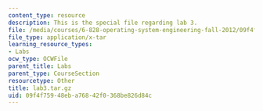 ```yaml
---
content_type: resource
description: This is the special file regarding lab 3.
file: /media/courses/6-828-operating-system-engineering-fall-2012/09f4f75948eba76842f0368be826d84c_lab3.tar.gz
file_type: application/x-tar
learning_resource_types:
- Labs
ocw_type: OCWFile
parent_title: Labs
parent_type: CourseSection
resourcetype: Other
title: lab3.tar.gz
uid: 09f4f759-48eb-a768-42f0-368be826d84c
---
```

